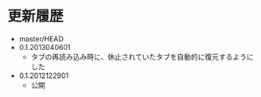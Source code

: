 # 更新履歴

 - master/HEAD
 - 0.1.2013040601
   * タブの再読み込み時に、休止されていたタブを自動的に復元するようにした
 - 0.1.2012122901
   * 公開
